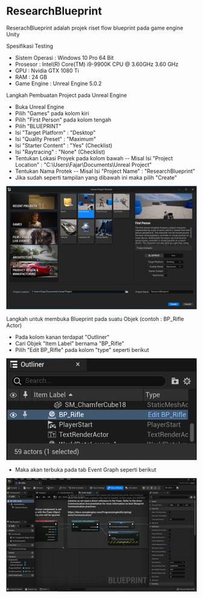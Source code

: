# ResearchBlueprint

ReserachBlueprint adalah projek riset flow blueprint pada game engine Unity

Spesifikasi Testing
- Sistem Operasi : Windows 10 Pro 64 Bit
- Prosesor : Intel(R) Core(TM) i9-9900K CPU @ 3.60GHz 3.60 GHz
- GPU : Nvidia GTX 1080 Ti
- RAM : 24 GB
- Game Engine : Unreal Engine 5.0.2

Langkah Pembuatan Project pada Unreal Engine
- Buka Unreal Engine
- Pilih "Games" pada kolom kiri
- Pilih "First Person" pada kolom tengah
- Pilih "BLUEPRINT"
- Isi "Target Platform" : "Desktop"
- Isi "Quality Preset" : "Maximum"
- Isi "Starter Content" : "Yes" (Checklist)
- Isi "Raytracing" : "None" (Checklist)
- Tentukan Lokasi Proyek pada kolom bawah
-- Misal Isi "Project Location" : "C:\Users\Fajar\Documents\Unreal Project"
- Tentukan Nama Protek
-- Misal Isi "Project Name" : "ResearchBlueprint"
- Jika sudah seperti tampilan yang dibawah ini maka pilih "Create"

![alt text](https://raw.githubusercontent.com/nirwanagameproject/ResearchBlueprint/main/Screenshot/Capture%20ResearchBlueprint%20step%201.PNG "Tampilan Unreal Engine Create New Project")

Langkah untuk membuka Blueprint pada suatu Objek (contoh : BP_Rifle Actor)
- Pada kolom kanan terdapat "Outliner"
- Cari Objek "Item Label" bernama "BP_Rifle"
- Pilih "Edit BP_Rifle" pada kolom "type" seperti berikut

![alt text](https://raw.githubusercontent.com/nirwanagameproject/ResearchBlueprint/main/Screenshot/Capture%20ResearchBlueprint%20step%202.png "Tampilan Unreal Engine Edit Blueprint BP_Rifle")

- Maka akan terbuka pada tab Event Graph seperti berikut

![alt text](https://raw.githubusercontent.com/nirwanagameproject/ResearchBlueprint/main/Screenshot/Capture%20ResearchBlueprint%20step%203.png "Tampilan Unreal Engine Blueprint BP_Rifle")

